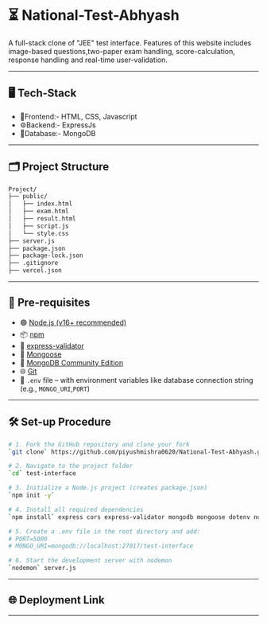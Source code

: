 # ⏳ National-Test-Abhyash
A full-stack clone of "JEE" test interface. Features of this website includes image-based questions,two-paper exam handling, score-calculation, response handling and real-time user-validation.

---

## 🖥️ Tech-Stack
* 🎨Frontend:- HTML, CSS, Javascript
* ⚙️Backend:- ExpressJs
* 💾Database:- MongoDB

---

## 🗂️ Project Structure
```bash
Project/
├── public/
│   ├── index.html
│   ├── exam.html
│   ├── result.html
│   ├── script.js
│   └── style.css
├── server.js
├── package.json
├── package-lock.json 
├── .gitignore
├── vercel.json
```

---

## 📌 Pre-requisites
* 🟢 [Node.js (v16+ recommended)](https://nodejs.org/)
* 📦 [npm](https://www.npmjs.com/)
* 🧪 [express-validator](https://www.npmjs.com/package/express-validator)
* 🍃 [Mongoose](https://www.npmjs.com/package/mongoose)
* 💾 [MongoDB Community Edition](https://www.mongodb.com/try/download/community)
* 🌐 [Git](https://git-scm.com/)
* 📄 `.env` file – with environment variables like database connection string (e.g., `MONGO_URI`,`PORT`)

---

## 🛠️ Set-up Procedure

```bash
# 1. Fork the GitHub repository and clone your fork
`git clone` https://github.com/piyushmishra0620/National-Test-Abhyash.git

# 2. Navigate to the project folder
`cd` test-interface

# 3. Initialize a Node.js project (creates package.json)
`npm init -y`

# 4. Install all required dependencies
`npm install` express cors express-validator mongodb mongoose dotenv nodemon

# 5. Create a .env file in the root directory and add:
# PORT=5000
# MONGO_URI=mongodb://localhost:27017/test-interface

# 6. Start the development server with nodemon
`nodemon` server.js
```
---

## 🌐 Deployment Link


---
